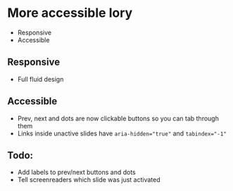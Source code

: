 # More accessible lory

- Responsive
- Accessible

## Responsive

- Full fluid design

## Accessible

- Prev, next and dots are now clickable buttons so you can tab through them
- Links inside unactive slides have `aria-hidden="true"` and `tabindex="-1"`

## Todo:

- Add labels to prev/next buttons and dots
- Tell screenreaders which slide was just activated